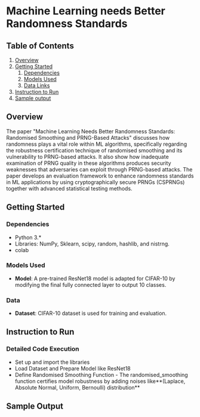 # Machine Learning needs Better Randomness Standards

## Table of Contents
1. [Overview](#overview)
2. [Getting Started](#getting-started)
    1. [Dependencies](#dependencies)
    2. [Models Used](#models)
    3. [Data Links](#data)
3. [Instruction to Run](#instruction)
4. [Sample output](#sample)


## Overview <a name="overview"></a>
The paper "Machine Learning Needs Better Randomness Standards: Randomised Smoothing and PRNG-Based Attacks" discusses how randomness plays a vital role within ML algorithms, specifically regarding the robustness certification technique of randomised smoothing and its vulnerability to PRNG-based attacks. It also show how inadequate examination of PRNG quality in these algorithms produces security weaknesses that adversaries can exploit through PRNG-based attacks. The paper develops an evaluation framework to enhance randomness standards in ML applications by using cryptographically secure PRNGs (CSPRNGs) together with advanced statistical testing methods.


## Getting Started <a name="getting-started"></a>


### Dependencies <a name="dependencies"></a>
* Python 3.*
* Libraries: NumPy, Sklearn, scipy, random, hashlib, and nistrng.
* colab

### Models Used <a name="models"></a>
* **Model**: A pre-trained ResNet18 model is adapted for CIFAR-10 by modifying the final fully connected layer to output 10 classes.

### Data <a name="data"></a>
* **Dataset**: CIFAR-10 dataset is used for training and evaluation.

## Instruction to Run<a name="instruction"></a>
### Detailed Code Execution 
* Set up and import the libraries
* Load Dataset and Prepare Model like ResNet18
* Define Randomised Smoothing Function - The randomised_smoothing function certifies model robustness by adding noises like**(Laplace, Absolute Normal, Uniform, Bernoulli) distribution**



## Sample Output <a name="sample"></a>




